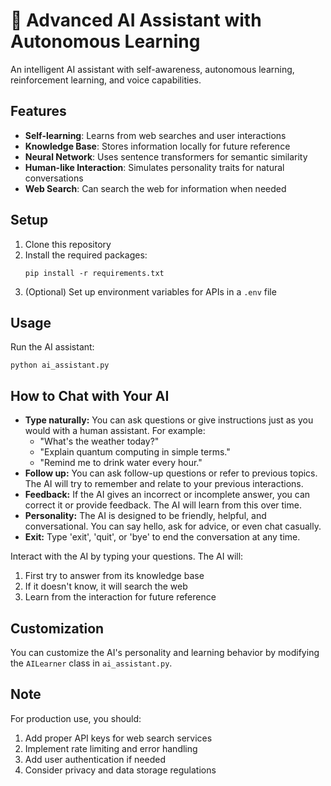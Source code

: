 # 🤖 Advanced AI Assistant with Autonomous Learning

An intelligent AI assistant with self-awareness, autonomous learning, reinforcement learning, and voice capabilities.

## Features

- **Self-learning**: Learns from web searches and user interactions
- **Knowledge Base**: Stores information locally for future reference
- **Neural Network**: Uses sentence transformers for semantic similarity
- **Human-like Interaction**: Simulates personality traits for natural conversations
- **Web Search**: Can search the web for information when needed

## Setup

1. Clone this repository
2. Install the required packages:
   ```
   pip install -r requirements.txt
   ```
3. (Optional) Set up environment variables for APIs in a `.env` file

## Usage

Run the AI assistant:
```
python ai_assistant.py
```

## How to Chat with Your AI

- **Type naturally:** You can ask questions or give instructions just as you would with a human assistant. For example:
  - "What's the weather today?"
  - "Explain quantum computing in simple terms."
  - "Remind me to drink water every hour."
- **Follow up:** You can ask follow-up questions or refer to previous topics. The AI will try to remember and relate to your previous interactions.
- **Feedback:** If the AI gives an incorrect or incomplete answer, you can correct it or provide feedback. The AI will learn from this over time.
- **Personality:** The AI is designed to be friendly, helpful, and conversational. You can say hello, ask for advice, or even chat casually.
- **Exit:** Type 'exit', 'quit', or 'bye' to end the conversation at any time.

Interact with the AI by typing your questions. The AI will:
1. First try to answer from its knowledge base
2. If it doesn't know, it will search the web
3. Learn from the interaction for future reference

## Customization

You can customize the AI's personality and learning behavior by modifying the `AILearner` class in `ai_assistant.py`.

## Note

For production use, you should:
1. Add proper API keys for web search services
2. Implement rate limiting and error handling
3. Add user authentication if needed
4. Consider privacy and data storage regulations
